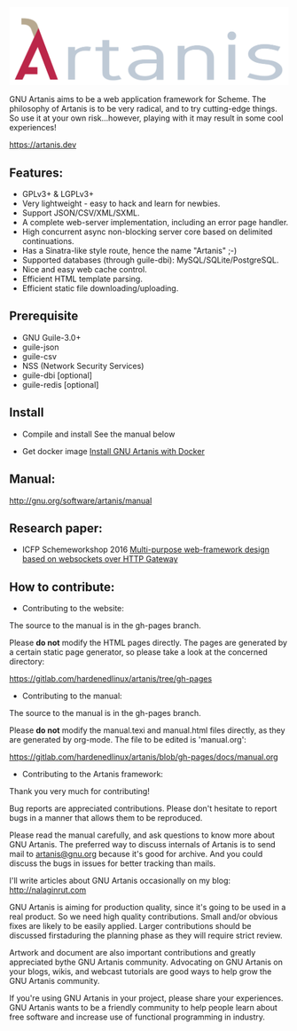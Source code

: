 <center>
<img src="logo/final-logo-complete.svg" alt="artanis logo"/>
</center>

GNU Artanis aims to be a web application framework for Scheme. The philosophy of
Artanis is to be very radical, and to try cutting-edge things. So use it at
your own risk...however, playing with it may result in some cool experiences!

https://artanis.dev

## Features:

* GPLv3+ & LGPLv3+
* Very lightweight - easy to hack and learn for newbies.
* Support JSON/CSV/XML/SXML.
* A complete web-server implementation, including an error page handler.
* High concurrent async non-blocking server core based on delimited
continuations.
* Has a Sinatra-like style route, hence the name "Artanis" ;-)
* Supported databases (through guile-dbi): MySQL/SQLite/PostgreSQL.
* Nice and easy web cache control.
* Efficient HTML template parsing.
* Efficient static file downloading/uploading.

## Prerequisite

- GNU Guile-3.0+
- guile-json
- guile-csv
- NSS (Network Security Services)
- guile-dbi [optional]
- guile-redis [optional]

## Install

* Compile and install
See the manual below

* Get docker image
[Install GNU Artanis with Docker](https://nalaginrut.com/archives/2019/09/18/install%20gnu%20artanis%20with%20docker)

## Manual:
http://gnu.org/software/artanis/manual

## Research paper:
* ICFP Schemeworkshop 2016
[Multi-purpose web-framework design based on websockets over HTTP Gateway](https://gitlab.com/NalaGinrut/artanis/raw/gh-pages/research/scheme16/art2016.pdf)

## How to contribute:

* Contributing to the website:

The source to the manual is in the gh-pages branch.

Please **do not** modify the HTML pages directly. The pages are generated by a
certain static page generator, so please take a look at the concerned directory:

https://gitlab.com/hardenedlinux/artanis/tree/gh-pages

* Contributing to the manual:

The source to the manual is in the gh-pages branch.

Please **do not** modify the manual.texi and manual.html files directly, as they
are generated by org-mode. The file to be edited is 'manual.org':

https://gitlab.com/hardenedlinux/artanis/blob/gh-pages/docs/manual.org

* Contributing to the Artanis framework:

Thank you very much for contributing!

Bug reports are appreciated contributions. Please don't hesitate to report bugs
in a manner that allows them to be reproduced.

Please read the manual carefully, and ask questions to know more about GNU
Artanis. The preferred way to discuss internals of Artanis is to send mail to
[artanis@gnu.org](https://lists.gnu.org/mailman/listinfo/artanis) because it's
good for archive. And you could discuss the bugs in issues for better tracking
than mails.

I'll write articles about GNU Artanis occasionally on my blog:
http://nalaginrut.com

GNU Artanis is aiming for production quality, since it's going to be used in a
real product. So we need high quality contributions.  Small and/or obvious fixes
are likely to be easily applied. Larger contributions should be discussed firstaduring the planning phase as they will require strict review.

Artwork and document are also important contributions and greatly appreciated bythe GNU Artanis community. Advocating on GNU Artanis on your blogs, wikis, and
webcast tutorials are good ways to help grow the GNU Artanis community.

If you're using GNU Artanis in your project, please share your experiences. GNU
Artanis wants to be a friendly community to help people learn about free
software and increase use of functional programming in industry.
